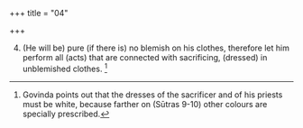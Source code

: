 +++
title = "04"

+++

4. (He will be) pure (if there is) no blemish on his clothes, therefore let him perform all (acts) that are connected with sacrificing, (dressed) in unblemished clothes. [^3] 


[^3]:  Govinda points out that the dresses of the sacrificer and of his priests must be white, because farther on (Sūtras 9-10) other colours are specially prescribed.
